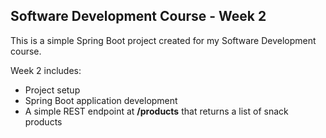 Software Development Course - Week 2
-------------------------------------

This is a simple Spring Boot project created for my Software Development course. 

Week 2 includes:
- Project setup
- Spring Boot application development
- A simple REST endpoint at **/products** that returns a list of snack products
